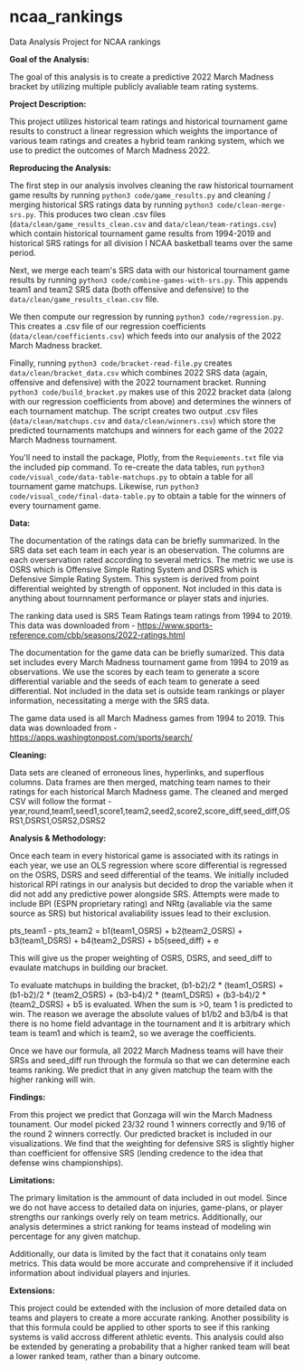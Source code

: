 # ncaa_rankings
Data Analysis Project for NCAA rankings

**Goal of the Analysis:**

The goal of this analysis is to create a predictive 2022 March Madness bracket by utilizing multiple publicly avaliable team rating systems.

**Project Description:**

This project utilizes historical team ratings and historical tournament game results to construct a linear regression which weights the importance of various team ratings and creates a hybrid team ranking system, which we use to predict the outcomes of March Madness 2022.

**Reproducing the Analysis:**

The first step in our analysis involves cleaning the raw historical tournament game results by running `python3 code/game_results.py` and cleaning / merging historical SRS ratings data by running `python3 code/clean-merge-srs.py`. This produces two clean .csv files (`data/clean/game_results_clean.csv` and `data/clean/team-ratings.csv`) which contain historical tournament game results from 1994-2019 and historical SRS ratings for all division I NCAA basketball teams over the same period. 

Next, we merge each team's SRS data with our historical tournament game results by running `python3 code/combine-games-with-srs.py`. This appends team1 and team2 SRS data (both offensive and defensive) to the `data/clean/game_results_clean.csv` file. 

We then compute our regression by running `python3 code/regression.py`. This creates a .csv file of our regression coefficients (`data/clean/coefficients.csv`) which feeds into our analysis of the 2022 March Madness bracket. 

Finally, running `python3 code/bracket-read-file.py` creates `data/clean/bracket_data.csv` which combines 2022 SRS data (again, offensive and defensive) with the 2022 tournament bracket. Running `python3 code/build_bracket.py` makes use of this 2022 bracket data (along with our regression coefficients from above) and determines the winners of each tournament matchup. The script creates two output .csv files (`data/clean/matchups.csv` and `data/clean/winners.csv`) which store the predicted tournaments matchups and winners for each game of the 2022 March Madness tournament.

You'll need to install the package, Plotly, from the `Requiements.txt` file via the included pip command.
To re-create the data tables, run `python3 code/visual_code/data-table-matchups.py` to obtain a table for all tournament game matchups.  Likewise, run `python3 code/visual_code/final-data-table.py` to obtain a table for the winners of every tournament game.

**Data:**

The documentation of the ratings data can be briefly summarized. 
In the SRS data set each team in each year is an obeservation.
The columns are each overservation rated according to several metrics. 
The metric we use is OSRS which is Offensive Simple Rating System and DSRS which is Defensive Simple Rating System.
This system is derived from point differential weighted by strength of opponent. 
Not included in this data is anything about tournnament performance or player stats and injuries.

The ranking data used is SRS Team Ratings team ratings from 1994 to 2019. This data was downloaded from - https://www.sports-reference.com/cbb/seasons/2022-ratings.html

The documentation for the game data can be briefly sumarized.
This data set includes every March Madness tournament game from 1994 to 2019 as observations.
We use the scores by each team to generate a score differential variable and the seeds of each team to generate a seed differential.
Not included in the data set is outside team rankings or player information, necessitating a merge with the SRS data.

The game data used is all March Madness games from 1994 to 2019. This data was downloaded from - https://apps.washingtonpost.com/sports/search/

**Cleaning:**

Data sets are cleaned of erroneous lines, hyperlinks, and superflous columns.
Data frames are then merged, matching team names to their ratings for each historical March Madness game.
The cleaned and merged CSV will follow the format - year,round,team1,seed1,score1,team2,seed2,score2,score_diff,seed_diff,OSRS1,DSRS1,OSRS2,DSRS2

**Analysis & Methodology:**

Once each team in every historical game is associated with its ratings in each year, we use an OLS regression where score differential is regressed on the OSRS, DSRS and seed differential of the teams. We initially included historical RPI ratings in our analysis but decided to drop the variable when it did not add any predictive power alongside SRS. Attempts were made to include BPI (ESPN proprietary rating) and NRtg (avaliable via the same source as SRS) but historical avaliability issues lead to their exclusion.

pts_team1 - pts_team2 = b1(team1_OSRS) + b2(team2_OSRS) + b3(team1_DSRS) + b4(team2_DSRS) + b5(seed_diff) + e

This will give us the proper weighting of OSRS, DSRS, and seed_diff to evaulate matchups in building our bracket.

To evaluate matchups in building the bracket, (b1-b2)/2 * (team1_OSRS) + (b1-b2)/2 * (team2_OSRS) + (b3-b4)/2 * (team1_DSRS) + (b3-b4)/2 * (team2_DSRS) + b5 is evaluated. When the sum is >0, team 1 is predicted to win. The reason we average the absolute values of b1/b2 and b3/b4 is that there is no home field advantage in the tournament and it is arbitrary which team is team1 and which is team2, so we average the coefficients.

Once we have our formula, all 2022 March Madness teams will have their SRSs and seed_diff run through the formula so that we can determine each teams ranking.
We predict that in any given matchup the team with the higher ranking will win. 

**Findings:**

From this project we predict that Gonzaga will win the March Madness tounament.
Our model picked 23/32 round 1 winners correctly and 9/16 of the round 2 winners correctly.
Our predicted bracket is included in our visualizations. We find that the weighting for defensive SRS is slightly higher than coefficient for offensive SRS (lending credence to the idea that defense wins championships).  

**Limitations:**

The primary limitation is the ammount of data included in out model. 
Since we do not have access to detailed data on injuries, game-plans, or player strengths our rankings overly rely on team metrics.
Additionally, our analysis determines a strict ranking for teams instead of modeling win percentage for any given matchup.

Additionally, our data is limited by the fact that it conatains only team metrics.
This data would be more accurate and comprehensive if it included information about individual players and injuries.

**Extensions:**

This project could be extended with the inclusion of more detailed data on teams and players to create a more accurate ranking. 
Another possibility is that this formula could be applied to other sports to see if this ranking systems is valid accross different athletic events.
This analysis could also be extended by generating a probability that a higher ranked team will beat a lower ranked team, rather than a binary outcome.
